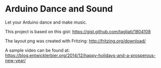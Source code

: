 Arduino Dance and Sound
=======================

Let your Arduino dance and make music.

This project is based on this gist: https://gist.github.com/tagliati/1804108

The layout png was created with Fritzing: http://fritzing.org/download/

A sample video can be found at: https://blog.entwicklerbier.org/2014/12/happy-holidays-and-a-prosperous-new-year/
